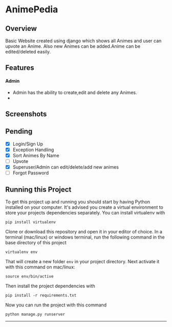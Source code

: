 # **AnimePedia**

## Overview

Basic Website created using django which shows all Animes and user can upvote an Anime. 
Also new Animes can be added.Anime can be edited/deleted easily.

## Features

#### Admin 
* Admin has the ability to create,edit and delete any Animes.
* 

## Screenshots


## Pending

- [x] Login/Sign Up
- [x] Exception Handling 
- [x] Sort Animes By Name
- [ ] Upvote
- [x] Superuser/Admin can edit/delete/add new animes
- [ ] Forgot Password

## Running this Project


To get this project up and running you should start by having Python installed on your computer. It's advised you create a virtual environment to store your projects dependencies separately. You can install virtualenv with

```
pip install virtualenv
```

Clone or download this repository and open it in your editor of choice. In a terminal (mac/linux) or windows terminal, run the following command in the base directory of this project

```
virtualenv env
```

That will create a new folder `env` in your project directory. Next activate it with this command on mac/linux:

```
source env/bin/active
```

Then install the project dependencies with

```
pip install -r requirements.txt
```

Now you can run the project with this command

```
python manage.py runserver
```

---
